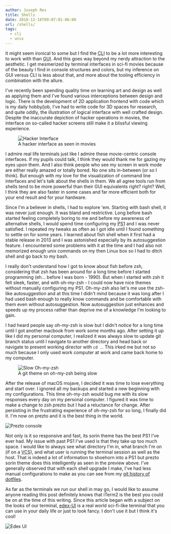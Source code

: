 ```yaml
---
author: Joseph Rex
title: Shells
date: 2018-12-16T09:07:01-06:00
url: /shells/
tags:
  - cli
  - unix
---
```


It might seem ironical to some but I find the <abbr title="Command Line Interface">CLI</abbr> to be a lot more interesting to work with than <abbr title="Graphical User Interface">GUI</abbr>. And this goes way beyond my nerdy attraction to the aesthetic. I get mesmerized by terminal interfaces in sci-fi movies because of the beauty I find in console structures and colors, but my inference on GUI versus CLI is less about that, and more about the tooling efficiency in combination with the allure.
<!--more-->

I've recently been spending quality time on learning art and design as well as applying them and I've found various interceptions between design and logic. There is the development of 2D application frontend with code which is my daily hobby/job, I've had to write code for 3D spaces for research, and quite oddly, the illustration of logical interface with well crafted design. Despite the inaccurate depiction of hacker operations in movies, the interface on so-called hacker screens still make it a blissful viewing experience.

<figure class="figure--fullwidth">
  <img src="https://res.cloudinary.com/strich/image/upload/v1544934873/scifi-ui_noijzy.jpg" class="image" alt="Hacker Interface">
  <figcaption>A hacker interface as seen in movies</figcaption>
</figure>

I admire real life terminals just like I admire these movie-centric console interfaces. If my pupils could talk, I think they would thank me for gazing my eyes upon them. And I also think people who see my screen in work mode are either really amazed or totally bored. No one sits in-between (or so I think). But enough with my love for the visualization of command line interfaces and let's talk about the shells in them. We all agree tools run from shells tend to be more powerful than their GUI equivalents right? right? Well, I think they are also faster in some cases and far more efficient both for your end result and for your hardware.

Since I'm a believer in shells, I had to explore 'em. Starting with bash shell, it was never just enough. It was bland and restrictive. Long before bash started feeling completely boring to me and before my awareness of alternative shells, I would spend time configuring my <abbr title="Prompt String">PS1</abbr> and I was never satisfied. I repeated my tweaks as often as I got idle until I found something to settle on for some years. I learned about fish shell when it first had a stable release in 2013 and I was astonished especially by its autosuggestion feature. I  encountered some problems with it at the time and I had also not memorized enough unix commands on my then Linux box so I had to ditch shell and go back to my bash.

I really don't understand how I got to know about fish before zsh, considering that zsh has been around for a long time before I started programming (eh... before I was born - 1990). But when I started with zsh it felt sleek, faster, and with oh-my-zsh - I could now have nice themes without manually configuring my PS1. Oh-my-zsh also let's me use the zsh-like autosuggestion and at this time I didn't mind because it was long after I had used bash enough to really know commands and be comfortable with them even without autosuggestion. Now autosuggestion just enhances and speeds up my process rather than deprive me of a knowledge I'm looking to gain.

I had heard people say oh-my-zsh is slow but I didn't notice for a long time until I got another macbook from work some months ago. After setting it up like I did my personal computer, I realized it was always slow to update git branch status until I navigate to another directory and head back or navigate to present working director with `cd .`. This irked me but not so much because I only used work computer at work and came back home to my computer.

<figure>
<img src="https://res.cloudinary.com/strich/image/upload/v1544972134/oh-my-zsh_dzapfx.jpg" class="image" alt="Slow Oh-my-zsh" />
<figcaption>A git theme on oh-my-zsh being slow</figcaption>
</figure>

After the release of macOS mojave, I decided it was time to lose everything and start over. I ignored all my backups and started a new beginning with my configurations. This time oh-my-zsh would bug me with its slow responses every day on my personal computer. I figured it was time to make a change to zsh prezto but I had a reluctance for change. After persisting in the frustrating experience of oh-my-zsh for so long, I finally did it. I'm now on prezto and it is the best thing in the world.

<img src="https://res.cloudinary.com/strich/image/upload/v1544970924/prezto_qwd8zp.gif" alt="Prezto console" class="image" />

Not only is it so responsive and fast, its sorin theme has the best PS1 I've ever had. My issue with past PS1 I've used is that they take up too much space. I would like to always see what directory I'm in, what branch I'm on (if on a <abbr title="Version Control System">VCS</abbr>), and what user is running the terminal session as well as the host. That is indeed a lot of information to shoehorn into a PS1 but prezto sorin theme does this intelligently as seen in the preview above. I've generally observed that with each shell upgrade I make, I've had less manual configurations to make as you can see from my [git history of dotfiles][2].

As far as the terminals we run our shell in may go, I would like to assume anyone reading this post definitely knows that iTerm2 is the best you could be on at the time of this writing. Since this article began with a subject on the looks of our terminal, [edex-UI][1] is a real world sci-fi-like terminal that you can use in your daily life or just to look fancy. I don't use it but I think it's cool!

<img src="https://res.cloudinary.com/strich/image/upload/v1544972134/edex-ui_kqtguy.jpg" class="image" alt="Edex UI" />


[1]: https://github.com/GitSquared/edex-ui
[2]: https://github.com/josephrexme/dotfiles/commits/master
